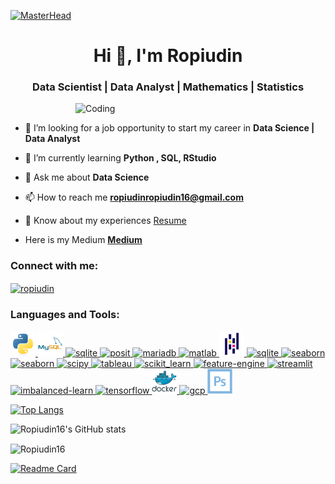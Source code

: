 [![MasterHead](https://nielseniq.com/wp-content/uploads/sites/4/2021/02/data-science-icon-animation-banner-clockwise-4.gif)](https://rishavchanda.io)
<h1 align="center">Hi 👋, I'm Ropiudin</h1>
<h3 align="center">Data Scientist | Data Analyst | Mathematics | Statistics</h3>
<img align="right" alt="Coding" width="400" src="https://institute.careerguide.com/wp-content/uploads/2020/10/7a2fc27b966a50792117d375a24bb71e.gif">


<p align="left"> <a href="https://twitter.com/" target="blank"><img src="https://img.shields.io/twitter/follow/?logo=twitter&style=for-the-badge" alt="" /></a> </p>

- 🔭 I’m looking for a job opportunity to start my career in **Data Science | Data Analyst**

- 🌱 I’m currently learning **Python , SQL, RStudio**

- 💬 Ask me about **Data Science**

- 📫 How to reach me **ropiudinropiudin16@gmail.com**

- 📄 Know about my experiences [Resume](https://drive.google.com/file/d/1RQRIj41gY8Ia5ehmg-4_JTGDnm2K21tv/view?usp=sharing)

- Here is my Medium **[Medium](https://medium.com/@ropiudinropiudin16)**

<h3 align="left">Connect with me:</h3>
<p align="left">
<a href="https://www.linkedin.com/in/ropiudin16" target="blank"><img align="center" src="https://raw.githubusercontent.com/rahuldkjain/github-profile-readme-generator/master/src/images/icons/Social/linked-in-alt.svg" alt="ropiudin" height="30" width="40" /></a>
</p>

<h3 align="left">Languages and Tools:</h3>
<p align="left"> <a href="https://www.python.org" target="_blank" rel="noreferrer"> <img src="https://raw.githubusercontent.com/devicons/devicon/master/icons/python/python-original.svg" alt="python" width="40" height="40"/> </a> <a href="https://www.mysql.com/" target="_blank" rel="noreferrer"> <img src="https://raw.githubusercontent.com/devicons/devicon/master/icons/mysql/mysql-original-wordmark.svg" alt="mysql" width="40" height="40"/> </a> <a href="https://www.sqlite.org/" target="_blank" rel="noreferrer"> <img src="https://www.vectorlogo.zone/logos/sqlite/sqlite-icon.svg" alt="sqlite" width="40" height="40"/> </a> <a href="https://posit.co/" target="_blank" rel="noreferrer"> <img src="https://posit.co/wp-content/uploads/2022/09/posit.svg" alt="posit" width="40" height="40"/> </a> <a href="https://mariadb.org/" target="_blank" rel="noreferrer"> <img src="https://www.vectorlogo.zone/logos/mariadb/mariadb-icon.svg" alt="mariadb" width="40" height="40"/> </a> <a href="https://www.mathworks.com/" target="_blank" rel="noreferrer"> <img src="https://upload.wikimedia.org/wikipedia/commons/2/21/Matlab_Logo.png" alt="matlab" width="40" height="40"/> </a>  <a href="https://pandas.pydata.org/" target="_blank" rel="noreferrer"> <img src="https://raw.githubusercontent.com/devicons/devicon/2ae2a900d2f041da66e950e4d48052658d850630/icons/pandas/pandas-original.svg" alt="pandas" width="40" height="40"/> </a> <a href="https://numpy.org/" target="_blank" rel="noreferrer"> <img src="https://numpy.org/images/logo.svg" alt="sqlite" width="40" height="40"/> </a> <a href="https://matplotlib.org/" target="_blank" rel="noreferrer"> <img src="https://matplotlib.org/_static/images/logo2.svg" alt="seaborn" width="40" height="40"/> </a> <a href="https://seaborn.pydata.org/" target="_blank" rel="noreferrer"> <img src="https://seaborn.pydata.org/_images/logo-mark-lightbg.svg" alt="seaborn" width="40" height="40"/> </a> <a href="https://scipy.org/" target="_blank" rel="noreferrer"> <img src="https://scipy.org/images/logo.svg" alt="scipy" width="40" height="40"/> </a> <a href="https://www.tableau.com/" target="_blank" rel="noreferrer"> <img src="https://www.lib.washington.edu/dataservices/images/Tableau_Software_logo.png/image" alt="tableau" width="40" height="40"/> </a> <a href="https://scikit-learn.org/" target="_blank" rel="noreferrer"> <img src="https://upload.wikimedia.org/wikipedia/commons/0/05/Scikit_learn_logo_small.svg" alt="scikit_learn" width="40" height="40"/> </a> <a href="https://feature-engine.readthedocs.io/en/latest/" target="_blank" rel="noreferrer"> <img src="https://feature-engine.readthedocs.io/en/latest/_images/FeatureEngine.png" alt="feature-engine" width="40" height="40"/> </a> <a href="https://streamlit.io/" target="_blank" rel="noreferrer"> <img src="https://res.cloudinary.com/dyd911kmh/image/upload/v1640050215/image27_frqkzv.png" alt="streamlit" width="40" height="40"/> </a> <a href="https://imbalanced-learn.org/stable/" target="_blank" rel="noreferrer"> <img src="https://imbalanced-learn.org/stable/_static/logo_wide.png" alt="imbalanced-learn" width="40" height="40"/> </a> <a href="https://www.tensorflow.org" target="_blank" rel="noreferrer"> <img src="https://www.vectorlogo.zone/logos/tensorflow/tensorflow-icon.svg" alt="tensorflow" width="40" height="40"/> </a> <a href="https://www.docker.com/" target="_blank" rel="noreferrer"> <img src="https://raw.githubusercontent.com/devicons/devicon/master/icons/docker/docker-original-wordmark.svg" alt="docker" width="40" height="40"/> </a> <a href="https://cloud.google.com" target="_blank" rel="noreferrer"> <img src="https://www.vectorlogo.zone/logos/google_cloud/google_cloud-icon.svg" alt="gcp" width="40" height="40"/> </a> <a href="https://www.photoshop.com/en" target="_blank" rel="noreferrer"> <img src="https://raw.githubusercontent.com/devicons/devicon/master/icons/photoshop/photoshop-line.svg" alt="photoshop" width="40" height="40"/> </a> </p>


[![Top Langs](https://github-readme-stats.vercel.app/api/top-langs/?username=Ropiudin16&layout=compact&theme=default&show_icons=true)](https://github.com/Ropiudin16/github-readme-stats)

![Ropiudin16's GitHub stats](https://github-readme-stats.vercel.app/api?username=Ropiudin16&theme=default&show_icons=true)

<p><img align="center" src="https://github-readme-streak-stats.herokuapp.com/?user=Ropiudin16&theme=default&show_icons=true" alt="Ropiudin16" /></p>

[![Readme Card](https://Final-Project-Anminvesting.vercel.app/api/pin/?username=Ropiudin16&repo=Final-Project-Anminvesting)](https://github.com/Ropiudin16/Final-Project-Anminvesting)

